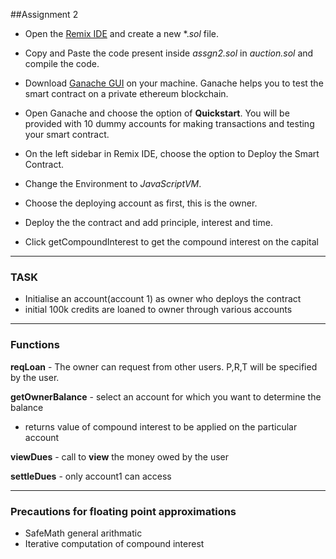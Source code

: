 
##Assignment 2

* Open the [Remix IDE](https://remix.ethereum.org/) and create a new *.*sol* file.

* Copy and Paste the code present inside *assgn2.sol* in *auction.sol* and compile the code. 

* Download [Ganache GUI](https://www.trufflesuite.com/ganache) on your machine. Ganache helps you to test the smart contract on a private ethereum blockchain.

* Open Ganache and choose the option of **Quickstart**. You will be provided with 10 dummy accounts for making transactions and testing your smart contract. 

* On the left sidebar in Remix IDE, choose the option to Deploy the Smart Contract. 

* Change the Environment to *JavaScriptVM*.

* Choose the deploying account as first, this is the owner.

* Deploy the the contract and add principle, interest and time.

* Click getCompoundInterest to get the compound interest on the capital

___

### TASK

* Initialise an account(account 1) as owner who deploys the contract
* initial 100k credits are loaned to owner through various accounts

___

### Functions

**reqLoan** -  The owner can request from other users. P,R,T will be specified by the user.

**getOwnerBalance** - select an account for which you want to determine the balance
	
* returns value of compound interest to be applied on the particular account

**viewDues** - call to **view** the money owed by the user


**settleDues** - only account1 can access

___

### Precautions for floating point approximations

* SafeMath general arithmatic
* Iterative computation of compound interest
